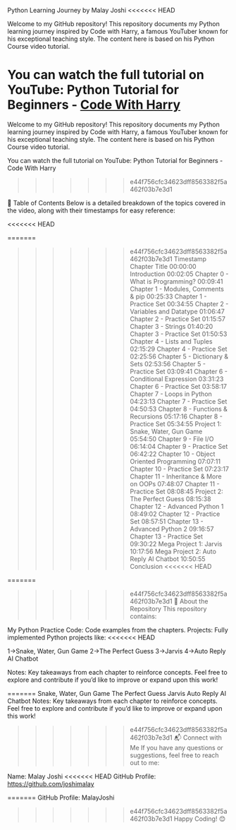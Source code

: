 Python Learning Journey by Malay Joshi
<<<<<<< HEAD



Welcome to my GitHub repository! This repository documents my Python learning journey inspired by Code with Harry, a famous YouTuber known for his exceptional teaching style. The content here is based on his Python Course video tutorial.

You can watch the full tutorial on YouTube: Python Tutorial for Beginners - [Code With Harry](https://youtu.be/UrsmFxEIp5k?si=0ZG0sX8vp3q1M-85)
=======
Welcome to my GitHub repository! This repository documents my Python learning journey inspired by Code with Harry, a famous YouTuber known for his exceptional teaching style. The content here is based on his Python Course video tutorial.

You can watch the full tutorial on YouTube: Python Tutorial for Beginners - Code With Harry
>>>>>>> e44f756cfc34623dff8563382f5a462f03b7e3d1

📜 Table of Contents
Below is a detailed breakdown of the topics covered in the video, along with their timestamps for easy reference:

<<<<<<< HEAD




=======
>>>>>>> e44f756cfc34623dff8563382f5a462f03b7e3d1
Timestamp	Chapter Title
00:00:00	Introduction
00:02:05	Chapter 0 - What is Programming?
00:09:41	Chapter 1 - Modules, Comments & pip
00:25:33	Chapter 1 - Practice Set
00:34:55	Chapter 2 - Variables and Datatype
01:06:47	Chapter 2 - Practice Set
01:15:57	Chapter 3 - Strings
01:40:20	Chapter 3 - Practice Set
01:50:53	Chapter 4 - Lists and Tuples
02:15:29	Chapter 4 - Practice Set
02:25:56	Chapter 5 - Dictionary & Sets
02:53:56	Chapter 5 - Practice Set
03:09:41	Chapter 6 - Conditional Expression
03:31:23	Chapter 6 - Practice Set
03:58:17	Chapter 7 - Loops in Python
04:23:13	Chapter 7 - Practice Set
04:50:53	Chapter 8 - Functions & Recursions
05:17:16	Chapter 8 - Practice Set
05:34:55	Project 1: Snake, Water, Gun Game
05:54:50	Chapter 9 - File I/O
06:14:04	Chapter 9 - Practice Set
06:42:22	Chapter 10 - Object Oriented Programming
07:07:11	Chapter 10 - Practice Set
07:23:17	Chapter 11 - Inheritance & More on OOPs
07:48:07	Chapter 11 - Practice Set
08:08:45	Project 2: The Perfect Guess
08:15:38	Chapter 12 - Advanced Python 1
08:49:02	Chapter 12 - Practice Set
08:57:51	Chapter 13 - Advanced Python 2
09:16:57	Chapter 13 - Practice Set
09:30:22	Mega Project 1: Jarvis
10:17:56	Mega Project 2: Auto Reply AI Chatbot
10:50:55	Conclusion
<<<<<<< HEAD













=======
>>>>>>> e44f756cfc34623dff8563382f5a462f03b7e3d1
🎯 About the Repository
This repository contains:

My Python Practice Code: Code examples from the chapters.
Projects: Fully implemented Python projects like:
<<<<<<< HEAD

1->Snake, Water, Gun Game
2->The Perfect Guess
3->Jarvis
4->Auto Reply AI Chatbot



Notes: Key takeaways from each chapter to reinforce concepts.
Feel free to explore and contribute if you’d like to improve or expand upon this work!





=======
Snake, Water, Gun Game
The Perfect Guess
Jarvis
Auto Reply AI Chatbot
Notes: Key takeaways from each chapter to reinforce concepts.
Feel free to explore and contribute if you’d like to improve or expand upon this work!

>>>>>>> e44f756cfc34623dff8563382f5a462f03b7e3d1
📬 Connect with Me
If you have any questions or suggestions, feel free to reach out to me:

Name: Malay Joshi
<<<<<<< HEAD
GitHub Profile: https://github.com/joshimalay





=======
GitHub Profile: MalayJoshi
>>>>>>> e44f756cfc34623dff8563382f5a462f03b7e3d1
Happy Coding! 😊

